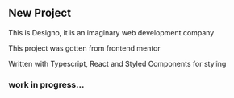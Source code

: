 ## New Project

This is Designo, it is an imaginary web development company

This project was gotten from frontend mentor

Written with Typescript, React and Styled Components for styling

### work in progress...
